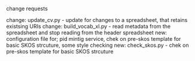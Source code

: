change requests

change: update_cv.py - update for changes to a spreadsheet, that retains existsing URIs
change: build_vocab_xl.py - read metadata from the spreadsheet and stop reading from the header spreadsheet
new: configuration file for; pid mintig service, chek on pre-skos template for basic SKOS strcuture, some style checking
new: check_skos.py - chek on pre-skos template for basic SKOS strcuture

